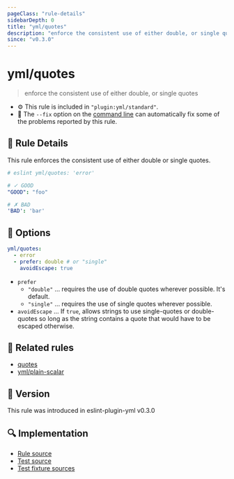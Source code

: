 ```yaml
---
pageClass: "rule-details"
sidebarDepth: 0
title: "yml/quotes"
description: "enforce the consistent use of either double, or single quotes"
since: "v0.3.0"
---
```


# yml/quotes

> enforce the consistent use of either double, or single quotes

- :gear: This rule is included in `"plugin:yml/standard"`.
- :wrench: The `--fix` option on the [command line](https://eslint.org/docs/user-guide/command-line-interface#fixing-problems) can automatically fix some of the problems reported by this rule.

## :book: Rule Details

This rule enforces the consistent use of either double or single quotes.

<eslint-code-block fix>

<!-- eslint-skip -->

```yaml
# eslint yml/quotes: 'error'

# ✓ GOOD
"GOOD": "foo"

# ✗ BAD
'BAD': 'bar'
```

</eslint-code-block>

## :wrench: Options

```yaml
yml/quotes:
  - error
  - prefer: double # or "single"
    avoidEscape: true
```

- `prefer`
  - `"double"` ... requires the use of double quotes wherever possible. It's default.
  - `"single"` ... requires the use of single quotes wherever possible.
- `avoidEscape` ... If `true`, allows strings to use single-quotes or double-quotes so long as the string contains a quote that would have to be escaped otherwise.

## :couple: Related rules

- [quotes]
- [yml/plain-scalar]

[quotes]: https://eslint.org/docs/rules/quotes
[yml/plain-scalar]: ./plain-scalar.md

## :rocket: Version

This rule was introduced in eslint-plugin-yml v0.3.0

## :mag: Implementation

- [Rule source](https://github.com/ota-meshi/eslint-plugin-yml/blob/master/src/rules/quotes.ts)
- [Test source](https://github.com/ota-meshi/eslint-plugin-yml/blob/master/tests/src/rules/quotes.ts)
- [Test fixture sources](https://github.com/ota-meshi/eslint-plugin-yml/tree/master/tests/fixtures/rules/quotes)

